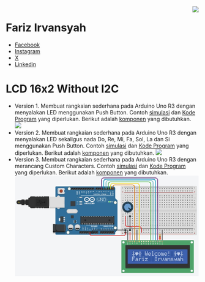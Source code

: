 <img src="https://content.arduino.cc/website/Arduino_logo_teal.svg" height="100" align="right" />

# Fariz Irvansyah

- [Facebook](https://www.facebook.com/farizirvansyah) 
- [Instagram](https://www.instagram.com/farizirvansyah/)
- [X](https://twitter.com/farizirvansyah)
- [Linkedin](https://www.linkedin.com/in/farizirvansyah/)

# LCD 16x2 Without I2C
- Version 1.
Membuat rangkaian sederhana pada Arduino Uno R3 dengan menyalakan LED menggunakan Push Button.
Contoh [simulasi](https://www.tinkercad.com/things/29S2wUtBkVX-push-button-v1?sharecode=QKKGz29hp5OMlif2V8I2-XmSqpCpl578Q9EvitA-Au4) dan [Kode Program](/Basic%20LCD/V1/V1.ino) yang diperlukan.
Berikut adalah [komponen](/Basic%20LCD/V1/V1.csv) yang dibutuhkan.
![](/Basic%20LCD/V1/V1.png)
- Version 2.
Membuat rangkaian sederhana pada Arduino Uno R3 dengan menyalakan LED sekaligus nada Do, Re, Mi, Fa, Sol, La dan Si menggunakan Push Button.
Contoh [simulasi](https://www.tinkercad.com/things/0PtVWUsNuts-push-button-v2?sharecode=nQZbNQOp1Gxd30Oirw7t_K9n3lb15Ohgua7l-GMe2j0) dan [Kode Program](/Basic%20LCD/V2/V2.ino) yang diperlukan.
Berikut adalah [komponen](/Basic%20LCD/V2/V2.csv) yang dibutuhkan.
![](/Basic%20LCD/V2/V2.png)
- Version 3.
Membuat rangkaian sederhana pada Arduino Uno R3 dengan merancang Custom Characters.
Contoh [simulasi](https://www.tinkercad.com/things/jrmAlXRzNOY-basic-lcd-v3?sharecode=ppyNPiAEjHuu_L2HQuFbylLMNVYY-Qui17VMU6YWdMI) dan [Kode Program](/Basic%20LCD/V3/V3.ino) yang diperlukan.
Berikut adalah [komponen](/Basic%20LCD/V3/V3.csv) yang dibutuhkan.
![](/Basic%20LCD/V3/V3.png)
